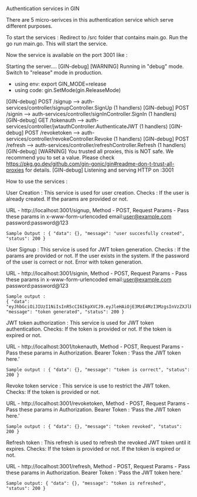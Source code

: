Authentication services in GIN 

There are 5 micro-serivces in this authentication service which serve different purposes. 

To start the services : 
Redirect to /src folder that contains main.go.
Run the go run main.go. This will start the service.  

Now the service is available on the port 3001 like : 

Starting the server....
[GIN-debug] [WARNING] Running in "debug" mode. Switch to "release" mode in production.
 - using env:   export GIN_MODE=release
 - using code:  gin.SetMode(gin.ReleaseMode)

[GIN-debug] POST   /signup                   --> auth-services/controller/signupController.SignUp (1 handlers)
[GIN-debug] POST   /signin                   --> auth-services/controller/signInController.SignIn (1 handlers)
[GIN-debug] GET    /tokenauth                --> auth-services/controller/jwtauthController.AuthenticateJWT (1 handlers)
[GIN-debug] POST   /revoketoken              --> auth-services/controller/revokeController.Revoke (1 handlers)
[GIN-debug] POST   /refresh                  --> auth-services/controller/refreshController.Refresh (1 handlers)
[GIN-debug] [WARNING] You trusted all proxies, this is NOT safe. We recommend you to set a value.
Please check https://pkg.go.dev/github.com/gin-gonic/gin#readme-don-t-trust-all-proxies for details.
[GIN-debug] Listening and serving HTTP on :3001

How to use the services : 

User Creation : This service is used for user creation. 
  Checks : 
    If the user is already created.
    If the params are provided or not.
  
  URL - http://localhost:3001/signup,
  Method - POST,
  Request Params - Pass these params in x-www-form-urlencoded 
    email:user@example.com
    password:password@123

	Sample Output : { "data": {}, "message": "user succesfully created", "status": 200 }	

User Signup : This service is used for JWT token generation. 
  Checks : 
    If the params are provided or not.
    If the user exists in the system.
    If the password of the user is correct or not.
    Error with token generation.
  
  URL - http://localhost:3001/signin,
  Method - POST,
  Request Params - Pass these params in x-www-form-urlencoded 
    email:user@example.com
    password:password@123
	
	Sample output : 
	{ "data": "eyJhbGciOiJIUzI1NiIsInR5cCI6IkpXVCJ9.eyJleHAiOjE3MzE4MzI3MzgsInVzZXJlbWFpbCI6InVzZXJAZXhhbXBsZS5jb20ifQ.mSQPvAP6L42uzdbBWhAhzUzKmJUWI97PUHycKyIkc4w", "message": "token generated", "status": 200 }
	
JWT token authorization : This service is used for JWT token authentication.
  Checks: 
    If the token is provided or not.
    If the token is expired or not.

  URL - http://localhost:3001/tokenauth,
  Method - POST,
  Request Params - Pass these params in Authorization.
    Bearer Token : ‘Pass the JWT token here.’
	
	Sample output : { "data": {}, "message": "token is correct", "status": 200 }

Revoke token service : This service is use to restrict the JWT token.
  Checks: 
    If the token is provided or not.
  
  URL - http://localhost:3001/revoketoken,
  Method - POST,
  Request Params - Pass these params in Authorization.
    Bearer Token : ‘Pass the JWT token here.’
	
	Sample output : { "data": {}, "message": "token revoked", "status": 200 }

Refresh token :  This refresh is used to refresh the revoked JWT token until it expires.
  Checks: 
    If the token is provided or not.
    If the token is expired or not.
  
  URL - http://localhost:3001/refresh,
  Method - POST,
  Request Params - Pass these params in Authorization.
    Bearer Token : ‘Pass the JWT token here.’
  	
	Sample output: { "data": {}, "message": "token is refreshed", "status": 200 }
